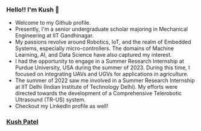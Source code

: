 ### Hello!! I'm Kush 👋

- Welcome to my Github profile. 
- Presently, I'm a senior undergraduate scholar majoring in Mechanical Engineering at IIT Gandhinagar.
- My passions revolve around Robotics, IoT, and the realm of Embedded Systems, especially micro-controllers. The domains of Machine Learning, AI, and Data Science have also captured my interest.
- I had the opportunity to engage in a Summer Research Internship at Purdue University, USA during the summer of 2023. During this time, I focused on integrating UAVs and UGVs for applications in agriculture.
- The summer of 2022 saw me involved in a Summer Research Internship at IIT Delhi (Indian Institute of Technology Delhi). My efforts were directed towards the development of a Comprehensive Telerobotic Ultrasound (TR-US) system.
- Checkout my LinkedIn profile as well!

### [Kush Patel](https://www.linkedin.com/in/kush-patel-5397281b8/)
<!--
**kushpatel19/kushpatel19** is a ✨ _special_ ✨ repository because its `README.md` (this file) appears on your GitHub profile.

Here are some ideas to get you started:

- 🔭 I’m currently working on ...
- 🌱 I’m currently learning ...
- 👯 I’m looking to collaborate on ...
- 🤔 I’m looking for help with ...
- 💬 Ask me about ...
- 📫 How to reach me: ...
- 😄 Pronouns: ...
- ⚡ Fun fact: ...
-->
